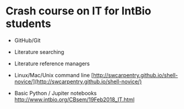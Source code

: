 # Crash course on IT for IntBio students

- GitHub/Git


- Literature searching

- Literature reference managers

- Linux/Mac/Unix command line
[http://swcarpentry.github.io/shell-novice/](http://swcarpentry.github.io/shell-novice/)

- Basic Python / Jupiter notebooks http://www.intbio.org/CBsem/19Feb2018_IT.html
